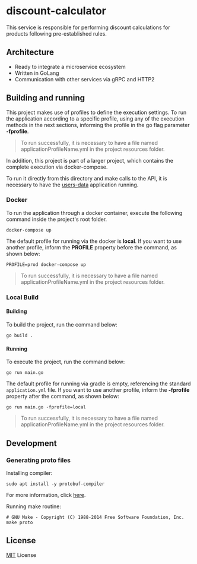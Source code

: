 # discount-calculator

This service is responsible for performing discount calculations for products following pre-established rules.

## Architecture

* Ready to integrate a microservice ecosystem
* Written in GoLang
* Communication with other services via gRPC and HTTP2

## Building and running

This project makes use of profiles to define the execution settings. To run the application according to a specific profile, using any of the execution methods in the next sections, informing the profile in the go flag parameter **-fprofile**.

> To run successfully, it is necessary to have a file named applicationProfileName.yml in the project resources folder.

In addition, this project is part of a larger project, which contains the complete execution via docker-compose.

To run it directly from this directory and make calls to the API, it is necessary to have the [users-data](../users-data) application running.

### Docker

To run the application through a docker container, execute the following command inside the project's root folder.

```shell script
docker-compose up 
```

The default profile for running via the docker is **local**. If you want to use another profile, inform the **PROFILE** property before the command, as shown below:

```shell script
PROFILE=prod docker-compose up
```

> To run successfully, it is necessary to have a file named applicationProfileName.yml in the project resources folder.

### Local Build

#### Building

To build the project, run the command below:

```shell script
go build .
```

#### Running

To execute the project, run the command below:

```shell script
go run main.go
```

The default profile for running via gradle is empty, referencing the standard `application.yml` file. If you want to use another profile, inform the **-fprofile** property after the command, as shown below:

```shell script
go run main.go -fprofile=local
```

> To run successfully, it is necessary to have a file named applicationProfileName.yml in the project resources folder.

## Development

### Generating proto files

Installing compiler:

```shell script
sudo apt install -y protobuf-compiler
```

For more information, click [here](https://grpc.io/docs/protoc-installation/).

Running make routine:

```shell script
# GNU Make - Copyright (C) 1988-2014 Free Software Foundation, Inc.
make proto
```

## License

[MIT](LICENSE) License
